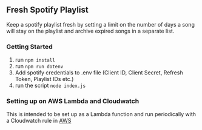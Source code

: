 ## Fresh Spotify Playlist
Keep a spotify playlist fresh by setting a limit on the number of days a song will stay on the playlist and archive expired songs in a separate list.

### Getting Started
1. run `npm install`
2. run `npm run dotenv`
3. Add spotify credentials to .env file (Client ID, Client Secret, Refresh Token, Playlist IDs etc.)
4. run the script `node index.js`

### Setting up on AWS Lambda and Cloudwatch
This is intended to be set up as a Lambda function and run periodically with a Cloudwatch rule in [AWS](https://aws.amazon.com/)
